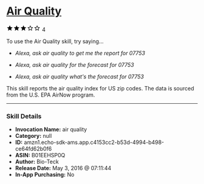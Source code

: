 # [Air Quality](http://alexa.amazon.com/#skills/amzn1.echo-sdk-ams.app.c4153cc2-b53d-4994-b498-ce64fd62b0f6)
![3 stars](../../images/ic_star_black_18dp_1x.png)![3 stars](../../images/ic_star_black_18dp_1x.png)![3 stars](../../images/ic_star_black_18dp_1x.png)![3 stars](../../images/ic_star_border_black_18dp_1x.png)![3 stars](../../images/ic_star_border_black_18dp_1x.png) 4

To use the Air Quality skill, try saying...

* *Alexa, ask air quality to get me the report for 07753*

* *Alexa, ask air quality for the forecast for 07753*

* *Alexa, ask air quality what's the forecast for 07753*

This skill reports the air quality index for US zip codes.  The data is sourced from the U.S. EPA AirNow program.

***

### Skill Details

* **Invocation Name:** air quality
* **Category:** null
* **ID:** amzn1.echo-sdk-ams.app.c4153cc2-b53d-4994-b498-ce64fd62b0f6
* **ASIN:** B01EEHSP0Q
* **Author:** Bio-Teck
* **Release Date:** May 3, 2016 @ 07:11:44
* **In-App Purchasing:** No
